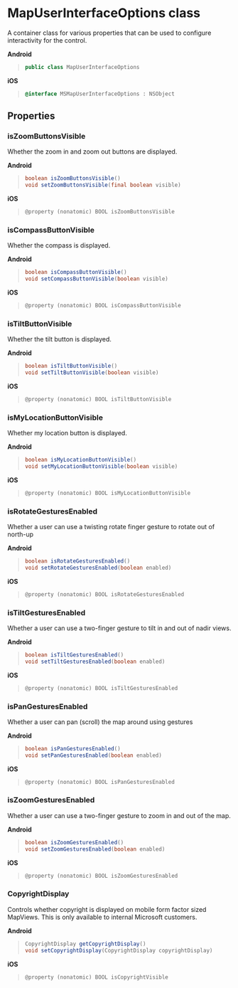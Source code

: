 
# MapUserInterfaceOptions class

A container class for various properties that can be used to configure interactivity for the control.

**Android**

>```java
> public class MapUserInterfaceOptions
>```

**iOS**

> ```objectivec
> @interface MSMapUserInterfaceOptions : NSObject
>```

## Properties

### isZoomButtonsVisible

Whether the zoom in and zoom out buttons are displayed.

**Android**

>```java
> boolean isZoomButtonsVisible()
> void setZoomButtonsVisible(final boolean visible)
>```

**iOS**

>```objectivec
> @property (nonatomic) BOOL isZoomButtonsVisible
>```

### isCompassButtonVisible

Whether the compass is displayed.

**Android**

>```java
> boolean isCompassButtonVisible()
> void setCompassButtonVisible(boolean visible)
>```

**iOS**

>```objectivec
> @property (nonatomic) BOOL isCompassButtonVisible
>```

### isTiltButtonVisible

Whether the tilt button is displayed.

**Android**

>```java
> boolean isTiltButtonVisible()
> void setTiltButtonVisible(boolean visible)
>```

**iOS**

>```objectivec
> @property (nonatomic) BOOL isTiltButtonVisible
>```

### isMyLocationButtonVisible

Whether my location button is displayed.

**Android**

>```java
> boolean isMyLocationButtonVisible()
> void setMyLocationButtonVisible(boolean visible)
>```

**iOS**

>```objectivec
> @property (nonatomic) BOOL isMyLocationButtonVisible
>```

### isRotateGesturesEnabled

Whether a user can use a twisting rotate finger gesture to rotate out of north-up

**Android**

>```java
> boolean isRotateGesturesEnabled()
> void setRotateGesturesEnabled(boolean enabled)
>```

**iOS**

>```objectivec
> @property (nonatomic) BOOL isRotateGesturesEnabled
>```

### isTiltGesturesEnabled

Whether a user can use a two-finger gesture to tilt in and out of nadir views.

**Android**

>```java
> boolean isTiltGesturesEnabled()
> void setTiltGesturesEnabled(boolean enabled)
>```

**iOS**

> ```objectivec
> @property (nonatomic) BOOL isTiltGesturesEnabled
>```

### isPanGesturesEnabled

Whether a user can pan (scroll) the map around using gestures

**Android**

>```java
> boolean isPanGesturesEnabled()
> void setPanGesturesEnabled(boolean enabled)
>```

**iOS**

>```objectivec
> @property (nonatomic) BOOL isPanGesturesEnabled
>```

### isZoomGesturesEnabled

Whether a user can use a two-finger gesture to zoom in and out of the map.

**Android**

>```java
> boolean isZoomGesturesEnabled()
> void setZoomGesturesEnabled(boolean enabled)
>```

**iOS**

>```objectivec
> @property (nonatomic) BOOL isZoomGesturesEnabled
>```

### CopyrightDisplay

Controls whether copyright is displayed on mobile form factor sized MapViews. This is only available to internal Microsoft customers.

**Android**

>```java
> CopyrightDisplay getCopyrightDisplay()
> void setCopyrightDisplay(CopyrightDisplay copyrightDisplay)
>```

**iOS**

>```objectivec
> @property (nonatomic) BOOL isCopyrightVisible
>```
